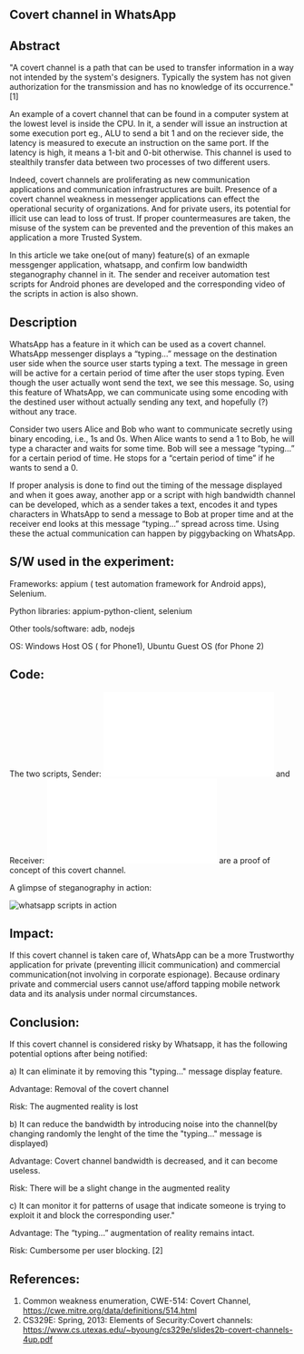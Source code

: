 Covert channel in WhatsApp
--------------------------

Abstract
---------
"A covert channel is a path that can be used to transfer information in a way not intended by the system's designers. Typically the system has not given authorization for the transmission and has no knowledge of its occurrence."[1]

An example of a covert channel that can be found in a computer system at the lowest level is inside the CPU. In it, a sender will issue an instruction at some execution port eg., ALU to send a bit 1 and on the reciever side, the latency is measured to execute an instruction on the same port. If the latency is high, it means a 1-bit and 0-bit otherwise. This channel is used to stealthily transfer data between two processes of two different users.

Indeed, covert channels are proliferating as new communication applications and communication infrastructures are built. Presence of a covert channel weakness in messenger applications can effect the operational security of organizations. And for private users, its potential for illicit use can lead to loss of trust. If proper countermeasures are taken, the misuse of the system can be prevented and the prevention of this makes an application a more Trusted System.

In this article we take one(out of many) feature(s) of an exmaple messgenger application, whatsapp, and confirm low bandwidth steganography channel in it.  The sender and receiver automation test scripts for Android phones are developed and the corresponding video of the scripts in action is also shown.

Description
-----------
WhatsApp has a feature in it which can be used as a covert channel. WhatsApp messenger displays a “typing…” message on the destination user side when the source user starts typing a text. The message in green will be active for a certain period of time after the user stops typing. Even though the user actually wont send the text, we see this message. So, using this feature of WhatsApp, we can communicate using some encoding with the destined user without actually sending any text, and hopefully (?) without any trace.

Consider two users Alice and Bob who want to communicate secretly using binary encoding, i.e., 1s and 0s. When Alice wants to send a 1 to Bob, he will type a character and waits for some time. Bob will see a message “typing…” for a certain period of time. He stops for a “certain period of time” if he wants to send a 0.

If proper analysis is done to find out the timing of the message displayed and when it goes away, another app or a script with high bandwidth channel can be developed, which as a sender takes a text, encodes it and types characters in WhatsApp to send a message to Bob at proper time and at the receiver end looks at this message “typing…” spread across time. Using these the actual communication can happen by piggybacking on WhatsApp.

S/W used in the experiment:
---------------------------
Frameworks: appium ( test automation framework for Android apps), Selenium.

Python libraries: appium-python-client, selenium 

Other tools/software: adb, nodejs

OS: Windows Host OS ( for Phone1), Ubuntu Guest OS (for Phone 2)

Code:
-----
The two scripts, Sender: ![./wa_final.py](./whatsapp/wa_final.py) and Receiver: ![wa_rec.py](./whatsapp/wa_rec_final.py) are a proof of concept of this covert channel. 
	
A glimpse of steganography in action: 

![whatsapp scripts in action](./whatsapp/whatsapp_inaction.gif)

Impact:
-------
If this covert channel is taken care of, WhatsApp can be a more Trustworthy application for private (preventing illicit communication) and commercial communication(not involving in corporate espionage). Because ordinary private and commercial users cannot use/afford tapping mobile network data and its analysis under normal circumstances.

Conclusion:
----------
If this covert channel is considered risky by Whatsapp, it has the following potential options after being notified:

a) It can eliminate it by removing this "typing..." message display feature.

   Advantage: Removal of the covert channel
 
   Risk: The augmented reality is lost

b) It can reduce the bandwidth by introducing noise into the channel(by changing randomly the lenght of the time the "typing..." message is displayed)
 
   Advantage: Covert channel bandwidth is decreased, and it can become useless.

   Risk: There will be a slight change in the augmented reality

c) It can monitor it for patterns of usage that indicate someone is trying to exploit it and block the corresponding user."

   Advantage: The “typing...” augmentation of reality remains intact.
   
   Risk: Cumbersome per user blocking. [2]

References:
-----------
1. Common weakness enumeration, CWE-514: Covert Channel, https://cwe.mitre.org/data/definitions/514.html
2. CS329E: Spring, 2013: Elements of Security:Covert channels: 
 https://www.cs.utexas.edu/~byoung/cs329e/slides2b-covert-channels-4up.pdf
